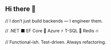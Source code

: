 ## Hi there 👋

// I don’t just build backends — I engineer them.

// .NET ⬛ EF Core 🔄 Azure ⚡ T-SQL 💾 Redis 🔥

// Functional-ish. Test-driven. Always refactoring.


